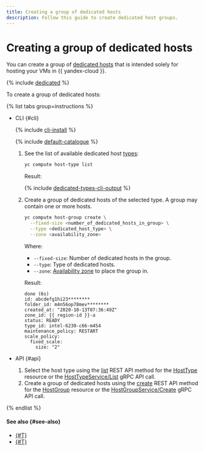 ```yaml
---
title: Creating a group of dedicated hosts
description: Follow this guide to create dedicated host groups.
---
```


# Creating a group of dedicated hosts


You can create a group of [dedicated hosts](../../concepts/dedicated-host.md) that is intended solely for hosting your VMs in {{ yandex-cloud }}.

{% include [dedicated](../../../_includes/compute/dedicated-quota.md) %}

To create a group of dedicated hosts:

{% list tabs group=instructions %}

- CLI {#cli}

  {% include [cli-install](../../../_includes/cli-install.md) %}

  {% include [default-catalogue](../../../_includes/default-catalogue.md) %}

  1. See the list of available dedicated host [types](../../concepts/dedicated-host.md#host-types):

      ```bash
      yc compute host-type list
      ```

      Result:

      {% include [dedicated-types-cli-output](../../../_includes/compute/dedicated-types-cli-output.md) %}

  1. Create a group of dedicated hosts of the selected type. A group may contain one or more hosts.

      ```bash
      yc compute host-group create \
        --fixed-size <number_of_dedicated_hosts_in_group> \
        --type <dedicated_host_type> \
        --zone <availability_zone>
      ```

      Where:

      * `--fixed-size`: Number of dedicated hosts in the group.
      * `--type`: Type of dedicated hosts.
      * `--zone`: [Availability zone](../../../overview/concepts/geo-scope.md) to place the group in.

      Result:

      ```text
      done (6s)
      id: abcdefg1hi23********
      folder_id: m4n56op78mev********
      created_at: "2020-10-13T07:36:49Z"
      zone_id: {{ region-id }}-a
      status: READY
      type_id: intel-6230-c66-m454
      maintenance_policy: RESTART
      scale_policy:
        fixed_scale:
          size: "2"
      ```

- API {#api}

  1. Select the host type using the [list](../../api-ref/HostType/list.md) REST API method for the [HostType](../../api-ref/HostType/index.md) resource or the [HostTypeService/List](../../api-ref/grpc/HostType/list.md) gRPC API call.
  1. Create a group of dedicated hosts using the [create](../../api-ref/HostGroup/create.md) REST API method for the [HostGroup](../../api-ref/HostGroup/index.md) resource or the [HostGroupService/Create](../../api-ref/grpc/HostGroup/create.md) gRPC API call.

{% endlist %}

#### See also {#see-also}

* [{#T}](running-host-group-vms.md)
* [{#T}](running-host-vms.md)